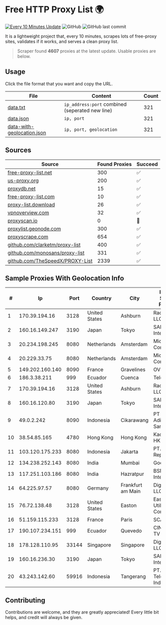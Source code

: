 
# Free HTTP Proxy List 🌍

[![Every 10 Minutes Update](https://github.com/mertguvencli/http-proxy-list/actions/workflows/main.yml/badge.svg?branch=main)](https://github.com/mertguvencli/http-proxy-list/actions/workflows/main.yml)
![GitHub](https://img.shields.io/github/license/mertguvencli/http-proxy-list)
![GitHub last commit](https://img.shields.io/github/last-commit/mertguvencli/http-proxy-list)

It is a lightweight project that, every 10 minutes, scrapes lots of free-proxy sites, validates if it works, and serves a clean proxy list.


> Scraper found **4607** proxies at the latest update. Usable proxies are below.

## Usage

Click the file format that you want and copy the URL.


|File|Content|Count|
|----|-------|-----|
|[data.txt](https://raw.githubusercontent.com/mertguvencli/http-proxy-list/main/proxy-list/data.txt)|`ip_address:port` combined (seperated new line)|321|
|[data.json](https://raw.githubusercontent.com/mertguvencli/http-proxy-list/main/proxy-list/data.json)|`ip, port`|321|
|[data-with-geolocation.json](https://raw.githubusercontent.com/mertguvencli/http-proxy-list/main/proxy-list/data-with-geolocation.json)|`ip, port, geolocation`|321|

## Sources

|Source|Found Proxies|Succeed|
|------|-------------|-------|
|[free-proxy-list.net](https://free-proxy-list.net)|300|✅|
|[us-proxy.org](https://www.us-proxy.org)|200|✅|
|[proxydb.net](http://proxydb.net)|15|✅|
|[free-proxy-list.com](https://free-proxy-list.com/?page=&port=&type%5B%5D=http&type%5B%5D=https&up_time=0&search=Search)|10|✅|
|[proxy-list.download](https://www.proxy-list.download/HTTP)|26|✅|
|[vpnoverview.com](https://vpnoverview.com/privacy/anonymous-browsing/free-proxy-servers)|32|✅|
|[proxyscan.io](https://www.proxyscan.io)|0|🚫|
|[proxylist.geonode.com](https://proxylist.geonode.com/api/proxy-list?limit=300&page=1&sort_by=lastChecked&sort_type=desc&protocols=http,https)|300|✅|
|[proxyscrape.com](https://api.proxyscrape.com/v2/?request=displayproxies&protocol=http&timeout=10000&country=all&ssl=all&anonymity=all)|654|✅|
|[github.com/clarketm/proxy-list](https://raw.githubusercontent.com/clarketm/proxy-list/master/proxy-list-raw.txt)|400|✅|
|[github.com/monosans/proxy-list](https://raw.githubusercontent.com/monosans/proxy-list/main/proxies/http.txt)|331|✅|
|[github.com/TheSpeedX/PROXY-List](https://raw.githubusercontent.com/TheSpeedX/PROXY-List/master/http.txt)|2339|✅|


## Sample Proxies With Geolocation Info

|#|Ip|Port|Country|City|Internet Service Provider|
|-|--|----|-------|----|-------------------------|
|1|170.39.194.16|3128|United States|Ashburn|Rackdog, LLC|
|2|160.16.149.247|3190|Japan|Tokyo|SAKURA Internet Inc.|
|3|20.234.198.245|8080|Netherlands|Amsterdam|Microsoft Corporation|
|4|20.229.33.75|8080|Netherlands|Amsterdam|Microsoft Corporation|
|5|149.202.160.140|8090|France|Gravelines|OVH SAS|
|6|186.3.38.211|999|Ecuador|Cuenca|Telconet S.A|
|7|170.39.194.16|3128|United States|Ashburn|Rackdog, LLC|
|8|160.16.120.80|3190|Japan|Tokyo|SAKURA Internet Inc.|
|9|49.0.2.242|8090|Indonesia|Cikarawang|PT Usaha Adi Sanggoro|
|10|38.54.85.165|4780|Hong Kong|Hong Kong|Kaopu Cloud HK Limited|
|11|103.120.175.233|8080|Indonesia|Jakarta|PT. Eka Mas Republik|
|12|134.238.252.143|8080|India|Mumbai|Google LLC|
|13|117.251.103.186|8080|India|Hazratpur|BSNL Internet|
|14|64.225.97.57|8080|Germany|Frankfurt am Main|DigitalOcean, LLC|
|15|76.72.138.48|3128|United States|Easton|Easton Utilities Commission|
|16|51.159.115.233|3128|France|Paris|SCALEWAY|
|17|190.107.234.151|999|Ecuador|Quevedo|CINECABLE TV|
|18|178.128.110.95|33144|Singapore|Singapore|DigitalOcean, LLC|
|19|160.16.236.30|3190|Japan|Tokyo|SAKURA Internet Inc.|
|20|43.243.142.60|59916|Indonesia|Tangerang|PT. Mora Telematika Indonesia|



## Contributing

Contributions are welcome, and they are greatly appreciated! Every
little bit helps, and credit will always be given.

